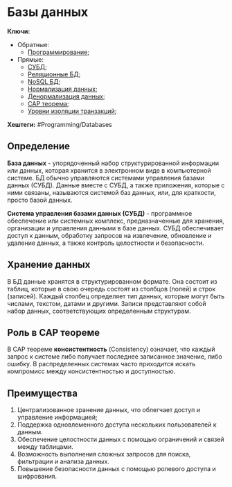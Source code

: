 
# Базы данных

**Ключи:**
- Обратные:
	- [Программирование](PROGRAMMING);
- Прямые:
	- [СУБД](subd);
	- [Реляционные БД](relative);
	- [NoSQL БД](doc-oriented);
	- [Нормализация данных](data-normalization);
	- [Денормализация данных](data-denormalization);
	- [CAP теорема](cap-theory);
	- [Уровни изоляции транзакций](db-isolation);

**Хештеги:** #Programming/Databases

## Определение

**База данных** - упорядоченный набор структурированной информации или данных, которая хранится в электронном виде в компьютерной системе. БД обычно управляются системами управления базами данных (СУБД). Данные вместе с СУБД, а также приложения, которые с ними связаны, называются системой баз данных, или, для краткости, просто базой данных.

**Система управления базами данных (СУБД)** - программное обеспечение или системных комплекс, предназначенные для хранения, организации и управления данными в базе данных. СУБД обеспечивает доступ к данным, обработку запросов на извлечение, обновление и удаление данных, а также контроль целостности и безопасности.


## Хранение данных

В БД данные хранятся в структурированном формате. Она состоит из таблиц, которые в свою очередь состоят из столбцов (полей) и строк (записей). Каждый столбец определяет тип данных, которые могут быть числами, текстом, датами и другими. Записи представляют собой набор данных, соответствующих определенным структурам.

## Роль в CAP теореме

В CAP теореме  **консистентность** (Consistency) означает, что каждый запрос к системе либо получает последнее записанное значение, либо ошибку. В распределенных системах часто приходится искать компромисс между консистентностью и доступностью.

## Преимущества

1) Централизованное зранение данных, что облегчает доступ и управление информацией;
2) Поддержка одновлеменного доступа нескольких пользователей к данным.
3) Обеспечение целостности данных с помощью ограничений и связей между таблицами.
4) Возможность выполнения сложных запросов для поиска, фильтрации и анализа данных.
5) Повышение безопасности данных с помощью ролевого доступа и шифрования.
